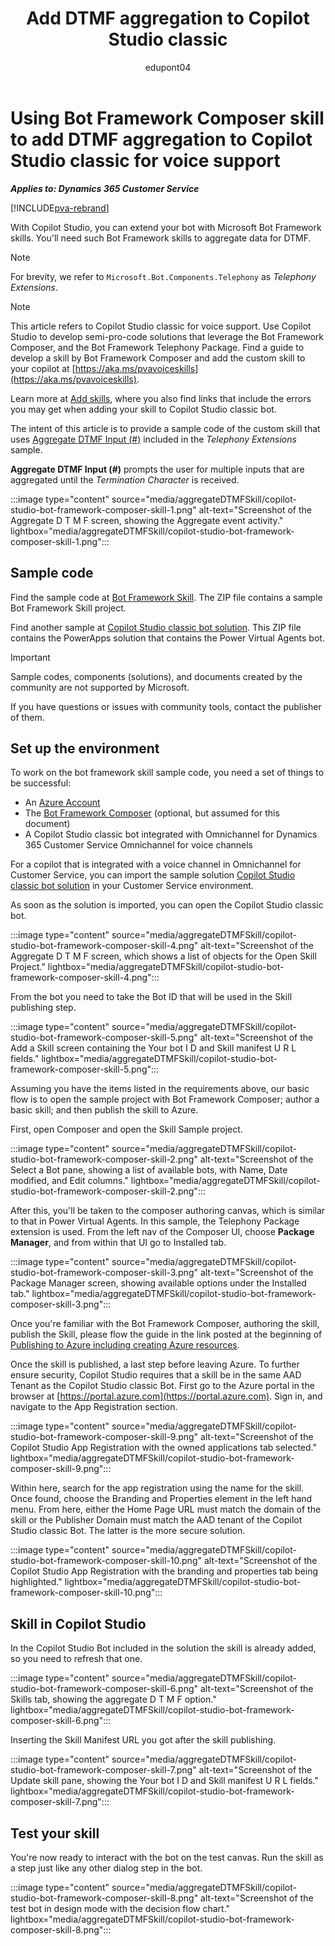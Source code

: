 ﻿---
title: Add DTMF aggregation to Copilot Studio classic
description: Learn about the sample solution to add DTMF aggregation to Copilot Studio for voice support by using Bot Framework skills.
ms.date: 03/15/2024
ms.topic: conceptual
author: edupont04
ms.author: viange
---

# Using Bot Framework Composer skill to add DTMF aggregation to Copilot Studio classic for voice support

***Applies to: Dynamics 365 Customer Service***

[!INCLUDE[pva-rebrand](../includes/pva-rebrand.md)]

With Copilot Studio, you can extend your bot with Microsoft Bot Framework skills. You'll need such Bot Framework skills to aggregate data for DTMF. 
<!--No idea what the acronym stands for, but it's something about voice interaction./Eva -->

> [!NOTE]
> For brevity, we refer to `Microsoft.Bot.Components.Telephony` as *Telephony Extensions*.


> [!NOTE]
> This article refers to Copilot Studio classic for voice support. Use Copilot Studio to develop semi-pro-code solutions that leverage the Bot Framework Composer, and the Bot Framework Telephony Package. Find a guide to develop a skill by Bot Framework Composer and add the custom skill to your copilot at [https://aka.ms/pvavoiceskills](https://aka.ms/pvavoiceskills).

Learn more at [Add skills](/microsoft-copilot-studio/configuration-add-skills), where you also find links that include the errors you may get when adding your skill to Copilot Studio classic bot.  

The intent of this article is to provide a sample code of the custom skill that uses [Aggregate DTMF Input (#)](https://github.com/microsoft/botframework-components/tree/main/packages/Telephony#aggregate-dtmf-input-) included in the *Telephony Extensions* sample.  

**Aggregate DTMF Input (#)** prompts the user for multiple inputs that are aggregated until the *Termination Character*  is received.  

:::image type="content" source="media/aggregateDTMFSkill/copilot-studio-bot-framework-composer-skill-1.png" alt-text="Screenshot of the Aggregate D T M F screen, showing the Aggregate event activity." lightbox="media/aggregateDTMFSkill/copilot-studio-bot-framework-composer-skill-1.png":::

## Sample code

Find the sample code at [Bot Framework Skill](https://github.com/microsoft/Dynamics-365-FastTrack-Implementation-Assets/blob/master/Customer%20Service/ComponentLibrary/PVA/DTMFAggreationSkill/sampleartifacts/aggregateDTMFSkill.zip). The ZIP file contains a sample Bot Framework Skill project.  

Find another sample at [Copilot Studio classic bot solution](https://github.com/microsoft/Dynamics-365-FastTrack-Implementation-Assets/blob/master/Customer%20Service/ComponentLibrary/PVA/DTMFAggreationSkill/sampleartifacts/AggregateDTMF_1_0_0_0.zip). This ZIP file contains the PowerApps solution that contains the Power Virtual Agents bot.  

> [!IMPORTANT]
> Sample codes, components (solutions), and documents created by the community are not supported by Microsoft.
>
> If you have questions or issues with community tools, contact the publisher of them.  

## Set up the environment

To work on the bot framework skill sample code, you need a set of things to be successful:

- An [Azure Account](https://azure.microsoft.com/free/)
- The [Bot Framework Composer](https://aka.ms/bf-composer-download-win) (optional, but assumed for this document)
- A Copilot Studio classic bot integrated with Omnichannel for Dynamics 365 Customer Service Omnichannel for voice channels

For a copilot that is integrated with a voice channel in Omnichannel for Customer Service, you can import the sample solution [Copilot Studio classic bot solution](https://github.com/microsoft/Dynamics-365-FastTrack-Implementation-Assets/blob/master/Customer%20Service/ComponentLibrary/PVA/DTMFAggreationSkill/sampleartifacts/AggregateDTMF_1_0_0_0.zip) in your Customer Service environment.

As soon as the solution is imported, you can open the Copilot Studio classic bot.  

:::image type="content" source="media/aggregateDTMFSkill/copilot-studio-bot-framework-composer-skill-4.png" alt-text="Screenshot of the Aggregate D T M F screen, which shows a list of objects for the Open Skill Project." lightbox="media/aggregateDTMFSkill/copilot-studio-bot-framework-composer-skill-4.png":::

From the bot you need to take the Bot ID that will be used in the Skill publishing step.
 
:::image type="content" source="media/aggregateDTMFSkill/copilot-studio-bot-framework-composer-skill-5.png" alt-text="Screenshot of the Add a Skill screen containing the Your bot I D and Skill manifest U R L fields." lightbox="media/aggregateDTMFSkill/copilot-studio-bot-framework-composer-skill-5.png":::

Assuming you have the items listed in the requirements above, our basic flow is to open the sample project with Bot Framework Composer; author a basic skill; and then publish the skill to Azure.  

First, open Composer and open the Skill Sample project.  

:::image type="content" source="media/aggregateDTMFSkill/copilot-studio-bot-framework-composer-skill-2.png" alt-text="Screenshot of the Select a Bot pane, showing a list of available bots, with Name, Date modified, and Edit columns." lightbox="media/aggregateDTMFSkill/copilot-studio-bot-framework-composer-skill-2.png":::

After this, you'll be taken to the composer authoring canvas, which is similar to that in Power Virtual Agents. In this sample, the Telephony Package extension is used. From the left nav of the Composer UI, choose **Package Manager**, and from within that UI go to Installed tab.  

:::image type="content" source="media/aggregateDTMFSkill/copilot-studio-bot-framework-composer-skill-3.png" alt-text="Screenshot of the Package Manager screen, showing available options under the Installed tab." lightbox="media/aggregateDTMFSkill/copilot-studio-bot-framework-composer-skill-3.png":::

Once you're familiar with the Bot Framework Composer, authoring the skill, publish the Skill, please flow the guide in the link posted at the beginning of [Publishing to Azure including creating Azure resources](https://github.com/microsoft/botframework-components/blob/main/packages/Telephony/UsingComposerToBuildPVAVoiceSkills.md#publishing-to-azure-including-creating-azure-resources).  

Once the skill is published, a last step before leaving Azure. To further ensure security, Copilot Studio requires that a skill be in the same AAD Tenant as the Copilot Studio classic Bot. First go to the Azure portal in the browser at [https://portal.azure.com](https://portal.azure.com). Sign in, and navigate to the App Registration section.

:::image type="content" source="media/aggregateDTMFSkill/copilot-studio-bot-framework-composer-skill-9.png" alt-text="Screenshot of the Copilot Studio App Registration with the owned applications tab selected." lightbox="media/aggregateDTMFSkill/copilot-studio-bot-framework-composer-skill-9.png":::

Within here, search for the app registration using the name for the skill. Once found, choose the Branding and Properties element in the left hand menu. From here, either the Home Page URL must match the domain of the skill or the Publisher Domain must match the AAD tenant of the Copilot Studio classic Bot. The latter is the more secure solution.

:::image type="content" source="media/aggregateDTMFSkill/copilot-studio-bot-framework-composer-skill-10.png" alt-text="Screenshot of the Copilot Studio App Registration with the branding and properties tab being highlighted." lightbox="media/aggregateDTMFSkill/copilot-studio-bot-framework-composer-skill-10.png":::

## Skill in Copilot Studio

In the Copilot Studio Bot included in the solution the skill is already added, so you need to refresh that one.

:::image type="content" source="media/aggregateDTMFSkill/copilot-studio-bot-framework-composer-skill-6.png" alt-text="Screenshot of the Skills tab, showing the aggregate D T M F option." lightbox="media/aggregateDTMFSkill/copilot-studio-bot-framework-composer-skill-6.png":::

Inserting the Skill Manifest URL you got after the skill publishing.  

:::image type="content" source="media/aggregateDTMFSkill/copilot-studio-bot-framework-composer-skill-7.png" alt-text="Screenshot of the Update skill pane, showing the Your bot I D and Skill manifest U R L fields." lightbox="media/aggregateDTMFSkill/copilot-studio-bot-framework-composer-skill-7.png":::

## Test your skill

You're now ready to interact with the bot on the test canvas. Run the skill as a step just like any other dialog step in the bot.

:::image type="content" source="media/aggregateDTMFSkill/copilot-studio-bot-framework-composer-skill-8.png" alt-text="Screenshot of the test bot in design mode with the decision flow chart." lightbox="media/aggregateDTMFSkill/copilot-studio-bot-framework-composer-skill-8.png":::
